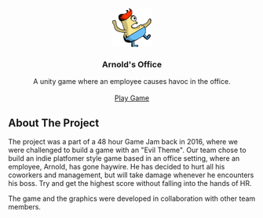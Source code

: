 <br />
<p align="center">
  <a ![LOGO](aim.png)>
       <img src="Assets/Player/Textures/aim.png" alt="Logo" width="80" height="80">
  </a>

  <h3 align="center">Arnold's Office</h3>

  <p align="center">
    A unity game where an employee causes havoc in the office.
    <br />
    <br />
    <a href="https://shafinmohammad.github.io/Arnolds-Office/">Play Game</a>
  </p>
</p>

## About The Project
The project was a part of a 48 hour Game Jam back in 2016, where we were challenged to build a game with an "Evil Theme". Our team chose to build an indie platfomer style game based in an office setting, where an employee, Arnold, has gone haywire. He has decided to hurt all his coworkers and management, but will take damage whenever he encounters his boss. Try and get the highest score without falling into the hands of HR.

The game and the graphics were developed in collaboration with other team members.
